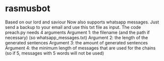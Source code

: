 # rasmusbot
Based on our lord and saviour
Now also supports whatsapp messages. Just send a backup to your email and use this txt file as input.
The code preach.py needs 4 arguments
Argument 1: the filename (and the path if necessary) (so whatsapp_messages.txt)
Argument 2: the length of the generated sentences
Argument 3: the amount of generated sentences
Argument 4: the minimum length of messages that are used for the chains (so if 5, messages with 5 words will not be used)